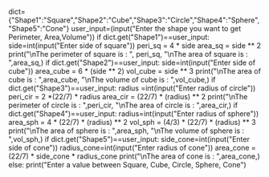 dict={"Shape1":"Square","Shape2":"Cube","Shape3":"Circle","Shape4":"Sphere","Shape5":"Cone"} 
user_input=(input("Enter the shape you want to get Perimeter, Area,Volume")) 
if dict.get("Shape1")==user_input:
    side=int(input("Enter side of square")) 
    peri_sq = 4 * side
    area_sq = side ** 2
    print("\nThe perimeter of square is : ", peri_sq, 
      "\nThe area of square is : ",area_sq,) 
if dict.get("Shape2")==user_input:
    side=int(input("Enter side of cube")) 
    area_cube = 6 * (side ** 2)
    vol_cube = side ** 3
    print("\nThe area of cube is : ",area_cube, 
    "\nThe volume of cube is : ",vol_cube,) 
if dict.get("Shape3")==user_input:
    radius =int(input("Enter radius of circle")) 
    peri_cir = 2 *(22/7) * radius
    area_cir = (22/7) * (radius) ** 2
    print("\nThe perimeter of circle is : ",peri_cir, 
      "\nThe area of circle is : ",area_cir,) 
if dict.get("Shape4")==user_input:
    radius=int(input("Enter radius of sphere")) 
    area_sph = 4 * (22/7) * (radius) ** 2
    vol_sph = (4/3) * (22/7) * (radius) ** 3
    print("\nThe area of sphere is : ",area_sph, 
     "\nThe volume of sphere is : ",vol_sph,) 
if dict.get("Shape5")==user_input:
    side_cone=int(input("Enter side of cone")) 
    radius_cone=int(input("Enter radius of cone")) 
    area_cone = (22/7) * side_cone * radius_cone
    print("\nThe area of cone is : ",area_cone,) 
else:
    print("Enter a value between Square, Cube, Circle, Sphere, Cone") 

